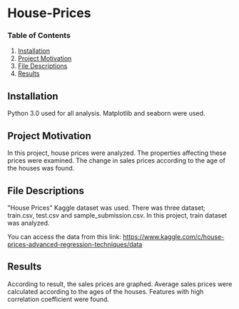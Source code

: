 # House-Prices

### Table of Contents

1. [Installation](#installation)
2. [Project Motivation](#motivation)
3. [File Descriptions](#files)
4. [Results](#results)

## Installation <a name="installation"></a>

Python 3.0 used for all analysis. Matplotlib and seaborn were used.


## Project Motivation<a name="motivation"></a>
In this project,  house prices were analyzed. The properties affecting these prices were examined. The change in sales prices according to the age of the houses was found.


## File Descriptions <a name="files"></a>

"House Prices" Kaggle dataset was used. There was three dataset; train.csv, test.csv and sample_submission.csv. In this project, train dataset was analyzed. 

You can access the data from this link:  https://www.kaggle.com/c/house-prices-advanced-regression-techniques/data

## Results<a name="results"></a>

According to result, the sales prices are graphed. Average sales prices were calculated according to the ages of the houses. Features with high correlation coefficient were found.
